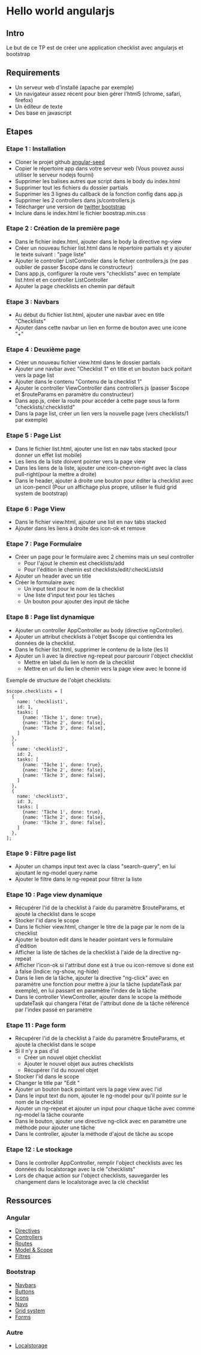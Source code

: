 Hello world angularjs
=====================

Intro
-----

Le but de ce TP est de créer une application checklist avec angularjs et bootstrap

Requirements
------------

- Un serveur web d'installé (apache par exemple)
- Un navigateur assez récent pour bien gérer l'html5 (chrome, safari, firefox)
- Un éditeur de texte
- Des base en javascript

Etapes
------

### Etape 1 : Installation

- Cloner le projet github [angular-seed](https://github.com/angular/angular-seed)
- Copier le répertoire app dans votre serveur web (Vous pouvez aussi utiliser le serveur nodejs fourni)
- Supprimer les balises autres que script dans le body du index.html
- Supprimer tout les fichiers du dossier partials
- Supprimer les 3 lignes du callback de la fonction config dans app.js
- Supprimer les 2 controllers dans js/controllers.js
- Télécharger une version de [twitter bootstrap](http://twitter.github.io/bootstrap/) 
- Inclure dans le index.html le fichier boostrap.min.css

### Etape 2 : Création de la première page

- Dans le fichier index.html, ajouter dans le body la directive ng-view
- Créer un nouveau fichier list.html dans le répertoire partials et y ajouter le texte suivant :  "page liste"
- Ajouter le controller ListController dans le fichier controllers.js (ne pas oublier de passer $scope dans le constructeur)
- Dans app.js, configurer la route vers "checklists" avec en template list.html et en controller ListController
- Ajouter la page checklists en chemin par défault

### Etape 3 : Navbars

- Au début du fichier list.html, ajouter une navbar avec en title "Checklists"
- Ajouter dans cette navbar un lien en forme de bouton avec une icone "+"

### Etape 4 : Deuxième page

- Créer un nouveau fichier view.html dans le dossier partials
- Ajouter une navbar avec "Checklist 1" en title et un bouton back poitant vers la page list
- Ajouter dans le contenu "Contenu de la checklist 1"
- Ajouter le controller ViewController dans controllers.js (passer $scope et $routeParams en paramètre du constructeur)
- Dans app.js, créer la route pour accéder à cette page sous la form "checklists/:checklistId"
- Dans la page list, créer un lien vers la nouvelle page (vers checklists/1 par exemple)

### Etape 5 : Page List

- Dans le fichier list.html, ajouter une list en nav tabs stacked (pour donner un effet list mobile)
- Les liens de la liste doivent pointer vers la page view
- Dans les liens de la liste, ajouter une icon-chevron-right avec la class pull-right(pour la mettre a droite)
- Dans le header, ajouter à droite une bouton pour éditer la checklist avec un icon-pencil (Pour un affichage plus propre, utiliser le fluid grid system de bootstrap)

### Etape 6 : Page View

- Dans le fichier view.html, ajouter une list en nav tabs stacked
- Ajouter dans les liens à droite des icon-ok et remove

### Etape 7 : Page Formulaire

- Créer un page pour le formulaire avec 2 chemins mais un seul controller
  - Pour l'ajout le chemin est checklists/add
  - Pour l'édition le chemin est  checklists/edit/:checkListsId
- Ajouter un header avec un title
- Créer le formulaire avec
  - Un input text pour le nom de la checklist
  - Une liste d'input text pour les tâches
  - Un bouton pour ajouter des input de tâche

### Etape 8 : Page list dynamique

- Ajouter un controller AppController au body (directive ngController).
- Ajouter un attribut checklists à l'objet $scope qui contiendra les données de la checklist.
- Dans le fichier list.html, supprimer le contenu de la liste (les li)
- Ajouter un li avec la directive ng-repeat pour parcourir l'object checklist
  - Mettre en label du lien le nom de la checklist
  - Mettre en url du lien le chemin vers la page view avec le bonne id

Exemple de structure de l'objet checklists:

    $scope.checklists = [
	  {
	    name: 'checklist1',
		id: 1,
		tasks: [
		  {name: 'Tâche 1', done: true},
		  {name: 'Tâche 2', done: false},
		  {name: 'Tâche 3', done: false},
		]
	  },
	  {
	    name: 'checklist2',
		id: 2,
		tasks: [
		  {name: 'Tâche 1', done: true},
		  {name: 'Tâche 2', done: false},
		  {name: 'Tâche 3', done: false},
		]
	  },
	  {
	    name: 'checklist3',
		id: 3,
		tasks: [
		  {name: 'Tâche 1', done: true},
		  {name: 'Tâche 2', done: false},
		  {name: 'Tâche 3', done: false},
		]
	  },
	];

### Etape 9 : Filtre page list

- Ajouter un champs input text avec la class "search-query", en lui ajoutant le ng-model query.name
- Ajouter le filtre dans le ng-repeat pour filtrer la liste

### Etape 10 : Page view dynamique

- Récupérer l'id de la checklist à l'aide du paramètre $routeParams, et ajouté la checklist dans le scope
- Stocker l'id dans le scope
- Dans le fichier view.html, changer le titre de la page par le nom de la checklist
- Ajouter le bouton edit dans le header pointant vers le formulaire d'édition
- Afficher la liste de tâches de la checklist à l'aide de la directive ng-repeat
- Afficher l'icon-ok si l'attribut done est à true ou icon-remove si done est à false (Indice: ng-show, ng-hide)
- Dans le lien de la tâche, ajouter la directive "ng-click" avec en paramètre une fonction pour mettre à jour la tâche (updateTask par exemple), en lui passant en paramètre l'index de la tâche
- Dans le controller ViewController, ajouter dans le scope la méthode updateTask qui changera l'état de l'attribut done de la tâche référencé par l'index passé en paramètre

### Etape 11 : Page form

- Récupérer l'id de la checklist à l'aide du paramètre $routeParams, et ajouté la checklist dans le scope
- Si il n'y a pas d'id
  - Créer un nouvel objet checklist
  - Ajouter le nouvel objet aux autres checklists
  - Récupérer l'id du nouvel objet
- Stocker l'id dans le scope
- Changer le title par "Edit <Nom de la checklist>"
- Ajouter un bouton back pointant vers la page view avec l'id
- Dans le input text du nom, ajouter le ng-model pour qu'il pointe sur le nom de la checklist
- Ajouter un ng-repeat et ajouter un input pour chaque tâche avec comme ng-model la tâche courante
- Dans le bouton, ajouter une directive ng-click avec en paramètre une méthode pour ajouter une tâche
- Dans le controller, ajouter la méthode d'ajout de tâche au scope

### Etape 12 : Le stockage

- Dans le controller AppController, remplir l'object checklists avec les données du localstorage avec la clé "checklists"
- Lors de chaque action sur l'object checklists, sauvegarder les changement dans le localstorage avec la clé checklist


Ressources
----------

### Angular

- [Directives](http://docs.angularjs.org/guide/directive)
- [Controllers](http://docs.angularjs.org/guide/dev_guide.mvc.understanding_controller)
- [Routes](http://docs.angularjs.org/tutorial/step_07)
- [Model & Scope](http://docs.angularjs.org/tutorial/step_02)
- [Filtres](http://docs.angularjs.org/tutorial/step_03)

### Bootstrap

- [Navbars](http://twitter.github.io/bootstrap/components.html#navbar)
- [Buttons](http://twitter.github.io/bootstrap/base-css.html#buttons)
- [Icons](http://twitter.github.io/bootstrap/base-css.html#icons)
- [Navs](http://twitter.github.io/bootstrap/components.html#navs)
- [Grid system](http://twitter.github.io/bootstrap/scaffolding.html#gridSystem)
- [Forms](http://twitter.github.io/bootstrap/base-css.html#forms)

### Autre

- [Localstorage](http://www.lafermeduweb.net/billet/le-stockage-local-en-html5-localstorage-942.html)
